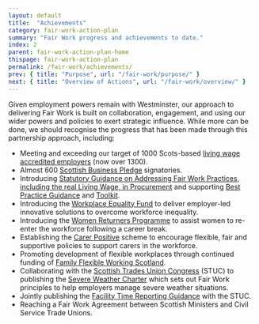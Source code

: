 ```yaml
---
layout: default
title:  "Achievements"
category: fair-work-action-plan
summary: "Fair Work progress and achievements to date."
index: 2
parent: fair-work-action-plan-home
thispage: fair-work-action-plan
permalink: /fair-work/achievements/
prev: { title: "Purpose", url: "/fair-work/purpose/" }
next: { title: "Overview of Actions", url: "/fair-work/overview/" }
---
```


Given employment powers remain with Westminster, our approach to delivering Fair Work is built on collaboration, engagement, and using our wider powers and policies to exert strategic influence.  While more can be done, we should recognise the progress that has been made through this partnership approach, including:
* Meeting and exceeding our target of 1000 Scots-based [living wage accredited employers](https://scottishlivingwage.org/) (now over 1300).
* Almost 600 [Scottish Business Pledge](https://scottishbusinesspledge.scot/) signatories.
* Introducing [Statutory Guidance on Addressing Fair Work Practices, including the real Living Wage, in Procurement](https://www.gov.scot/publications/statutory-guidance-selection-tenderers-award-contracts-addressing-fair-work-practices/) and supporting [Best Practice Guidance](https://beta.gov.scot/publications/addressing-fair-work-practices-including-real-living-wage-procurement-best/) and [Toolkit](https://beta.gov.scot/publications/addressing-fair-work-practices-including-real-living-wage-procurement-best/).
* Introducing the [Workplace Equality Fund](https://www.impactfundingpartners.com/our-funds/workplace-equality-fund) to deliver employer-led innovative solutions to overcome workforce inequality. 
* Introducing the [Women Returners Programme](http://www.employabilityinscotland.com/key-clients/women-and-work/women-returners/) to assist women to re-enter the workforce following a career break.
* Establishing the [Carer Positive](http://www.carerpositive.org/) scheme to encourage flexible, fair and supportive policies to support carers in the workforce.
* Promoting development of flexible workplaces through continued funding of [Family Flexible Working Scotland](https://www.familyfriendlyworkingscotland.org.uk/).
* Collaborating with the [Scottish Trades Union Congress](http://www.stuc.org.uk/) (STUC) to publishing the [Severe Weather Charter](https://www.gov.scot/publications/severe-weather-charter/) which sets out Fair Work principles to help employers manage severe weather situations.
* Jointly publishing the [Facility Time Reporting Guidance](https://www.gov.scot/publications/guidance-facility-time-reporting-public-sector-employers/) with the STUC.
* Reaching a Fair Work Agreement between Scottish Ministers and Civil Service Trade Unions.

